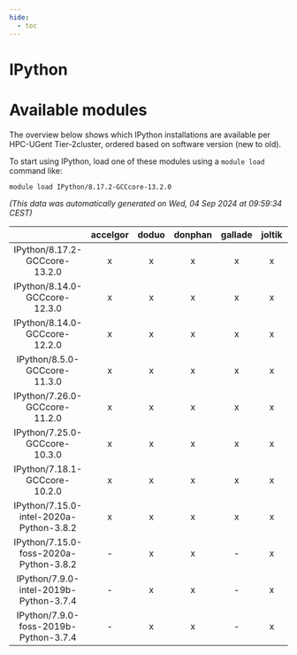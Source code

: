 ```yaml
---
hide:
  - toc
---
```


IPython
=======

# Available modules


The overview below shows which IPython installations are available per HPC-UGent Tier-2cluster, ordered based on software version (new to old).

To start using IPython, load one of these modules using a `module load` command like:

```shell
module load IPython/8.17.2-GCCcore-13.2.0
```

*(This data was automatically generated on Wed, 04 Sep 2024 at 09:59:34 CEST)*  

| |accelgor|doduo|donphan|gallade|joltik|shinx|skitty|
| :---: | :---: | :---: | :---: | :---: | :---: | :---: | :---: |
|IPython/8.17.2-GCCcore-13.2.0|x|x|x|x|x|x|x|
|IPython/8.14.0-GCCcore-12.3.0|x|x|x|x|x|x|x|
|IPython/8.14.0-GCCcore-12.2.0|x|x|x|x|x|x|x|
|IPython/8.5.0-GCCcore-11.3.0|x|x|x|x|x|x|x|
|IPython/7.26.0-GCCcore-11.2.0|x|x|x|x|x|-|x|
|IPython/7.25.0-GCCcore-10.3.0|x|x|x|x|x|-|x|
|IPython/7.18.1-GCCcore-10.2.0|x|x|x|x|x|-|x|
|IPython/7.15.0-intel-2020a-Python-3.8.2|x|x|x|x|x|-|x|
|IPython/7.15.0-foss-2020a-Python-3.8.2|-|x|x|-|x|-|x|
|IPython/7.9.0-intel-2019b-Python-3.7.4|-|x|x|-|x|-|x|
|IPython/7.9.0-foss-2019b-Python-3.7.4|-|x|x|-|x|-|x|
